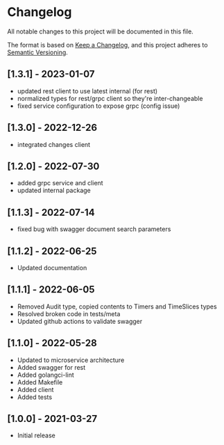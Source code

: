 # Changelog

All notable changes to this project will be documented in this file.

The format is based on [Keep a Changelog](https://keepachangelog.com/en/1.0.0/),
and this project adheres to [Semantic Versioning](https://semver.org/spec/v2.0.0.html).

## [1.3.1] - 2023-01-07

- updated rest client to use latest internal (for rest)
- normalized types for rest/grpc client so they're inter-changeable
- fixed service configuration to expose grpc (config issue)

## [1.3.0] - 2022-12-26

- integrated changes client

## [1.2.0] - 2022-07-30

- added grpc service and client
- updated internal package

## [1.1.3] - 2022-07-14

- fixed bug with swagger document search parameters

## [1.1.2] - 2022-06-25

- Updated documentation

## [1.1.1] - 2022-06-05

- Removed Audit type, copied contents to Timers and TimeSlices types
- Resolved broken code in tests/meta
- Updated github actions to validate swagger

## [1.1.0] - 2022-05-28

- Updated to microservice architecture
- Added swagger for rest
- Added golangci-lint
- Added Makefile
- Added client
- Added tests

## [1.0.0] - 2021-03-27

- Initial release
